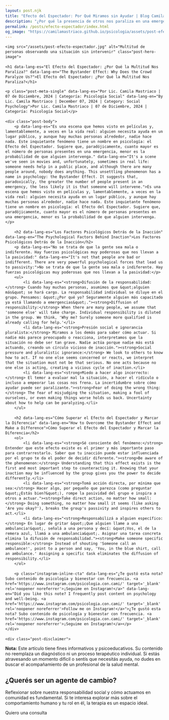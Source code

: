 ```yaml
---
layout: post.njk
title: "Efecto del Espectador: Por Qué Miramos sin Ayudar | Blog Camila Mastriaco"
description: "¿Por qué la presencia de otros nos paraliza en una emergencia? Descubrí el Efecto del Espectador y cómo la difusión de responsabilidad nos impide actuar."
permalink: /posts/efecto-espectador/index.html
og_image: "https://camilamastriaco.github.io/psicologia/assets/post-efecto-espectador.jpg"
---
```




    <img src="/assets/post-efecto-espectador.jpg" alt="Multitud de personas observando una situación sin intervenir" class="post-hero-image">
    
    <h1 data-lang-es="El Efecto del Espectador: ¿Por Qué la Multitud Nos Paraliza?" data-lang-en="The Bystander Effect: Why Does the Crowd Paralyze Us?">El Efecto del Espectador: ¿Por Qué la Multitud Nos Paraliza?</h1>
<div id="share-buttons-container"></div>

    <p class="post-meta-single" data-lang-es="Por Lic. Camila Mastriaco | 07 de Diciembre, 2024 | Categoría: Psicología Social" data-lang-en="By Lic. Camila Mastriaco | December 07, 2024 | Category: Social Psychology">Por Lic. Camila Mastriaco | 07 de Diciembre, 2024 | Categoría: Psicología Social</p>
    
    <div class="post-body">
        <p data-lang-es="Es una escena que hemos visto en películas y, lamentablemente, a veces en la vida real: alguien necesita ayuda en un lugar público, y aunque hay muchas personas alrededor, nadie hace nada. Este inquietante fenómeno tiene un nombre en psicología: el Efecto del Espectador. Sugiere que, paradójicamente, cuanto mayor es el número de personas presentes en una emergencia, menor es la probabilidad de que alguien intervenga." data-lang-en="It's a scene we've seen in movies and, unfortunately, sometimes in real life: someone needs help in a public place, and although there are many people around, nobody does anything. This unsettling phenomenon has a name in psychology: the Bystander Effect. It suggests that, paradoxically, the greater the number of people present in an emergency, the less likely it is that someone will intervene.">Es una escena que hemos visto en películas y, lamentablemente, a veces en la vida real: alguien necesita ayuda en un lugar público, y aunque hay muchas personas alrededor, nadie hace nada. Este inquietante fenómeno tiene un nombre en psicología: el Efecto del Espectador. Sugiere que, paradójicamente, cuanto mayor es el número de personas presentes en una emergencia, menor es la probabilidad de que alguien intervenga.</p>

        <h2 data-lang-es="Los Factores Psicológicos Detrás de la Inacción" data-lang-en="The Psychological Factors Behind Inaction">Los Factores Psicológicos Detrás de la Inacción</h2>
        <p data-lang-es="No se trata de que la gente sea mala o indiferente. Hay fuerzas psicológicas muy poderosas que nos llevan a la pasividad:" data-lang-en="It's not that people are bad or indifferent. There are very powerful psychological forces that lead us to passivity:">No se trata de que la gente sea mala o indiferente. Hay fuerzas psicológicas muy poderosas que nos llevan a la pasividad:</p>
        <ul>
            <li data-lang-es="<strong>Difusión de la responsabilidad:</strong> Cuando hay muchas personas, asumimos que &quot;alguien más&quot; se hará cargo. La responsabilidad individual se diluye en el grupo. Pensamos: &quot;¿Por qué yo? Seguramente alguien más capacitado ya está llamando a emergencias&quot;."><strong>Diffusion of responsibility:</strong> When there are many people, we assume that 'someone else' will take charge. Individual responsibility is diluted in the group. We think, 'Why me? Surely someone more qualified is already calling for help.'</li>
            <li data-lang-es="<strong>Presión social e ignorancia pluralista:</strong> Miramos a los demás para saber cómo actuar. Si nadie más parece preocupado o reacciona, interpretamos que la situación no debe ser tan grave. Nadie actúa porque nadie más está actuando, creando un círculo vicioso de inacción."><strong>Social pressure and pluralistic ignorance:</strong> We look to others to know how to act. If no one else seems concerned or reacts, we interpret that the situation must not be that serious. No one acts because no one else is acting, creating a vicious cycle of inaction.</li>
            <li data-lang-es="<strong>Miedo a hacer algo incorrecto:</strong> El temor a evaluar mal la situación, a hacer el ridículo o incluso a empeorar las cosas nos frena. La incertidumbre sobre cómo ayudar puede ser paralizante."><strong>Fear of doing the wrong thing:</strong> The fear of misjudging the situation, making a fool of ourselves, or even making things worse holds us back. Uncertainty about how to help can be paralyzing.</li>
        </ul>

        <h2 data-lang-es="Cómo Superar el Efecto del Espectador y Marcar la Diferencia" data-lang-en="How to Overcome the Bystander Effect and Make a Difference">Cómo Superar el Efecto del Espectador y Marcar la Diferencia</h2>
        <ol>
            <li data-lang-es="<strong>Sé consciente del fenómeno:</strong> Entender que este efecto existe es el primer y más importante paso para contrarrestarlo. Saber que tu inacción puede estar influenciada por el grupo te da el poder de decidir diferente."><strong>Be aware of the phenomenon:</strong> Understanding that this effect exists is the first and most important step to counteracting it. Knowing that your inaction may be influenced by the group gives you the power to decide differently.</li>
            <li data-lang-es="<strong>Tomá acción directa, por mínima que sea:</strong> Hacer algo, por pequeño que parezca (como preguntar &quot;¿Estás bien?&quot;), rompe la pasividad del grupo e inspira a otros a actuar."><strong>Take direct action, no matter how small:</strong> Doing something, no matter how small it seems (like asking 'Are you okay?'), breaks the group's passivity and inspires others to act.</li>
            <li data-lang-es="<strong>Responsabilizá a alguien específico:</strong> En lugar de gritar &quot;¡Que alguien llame a una ambulancia!&quot;, señalá a una persona y decí: &quot;Vos, el de la remera azul, llamá a una ambulancia&quot;. Asignar una tarea concreta elimina la difusión de responsabilidad."><strong>Make someone specific responsible:</strong> Instead of shouting 'Someone call an ambulance!', point to a person and say, 'You, in the blue shirt, call an ambulance.' Assigning a specific task eliminates the diffusion of responsibility.</li>
        </ol>
        
        <p class="instagram-inline-cta" data-lang-es="¿Te gustó esta nota? Subo contenido de psicología y bienestar con frecuencia. <a href='https://www.instagram.com/psicologia.con.cami/' target='_blank' rel='noopener noreferrer'>¡Seguime en Instagram!</a>" data-lang-en="Did you like this note? I frequently post content on psychology and well-being. <a href='https://www.instagram.com/psicologia.con.cami/' target='_blank' rel='noopener noreferrer'>Follow me on Instagram!</a>">¿Te gustó esta nota? Subo contenido de psicología y bienestar con frecuencia. <a href='https://www.instagram.com/psicologia.con.cami/' target='_blank' rel='noopener noreferrer'>¡Seguime en Instagram!</a></p>
    </div>
    
    <div class="post-disclaimer">
<p data-lang-es="<strong>Nota:</strong> Este artículo tiene fines informativos y psicoeducativos. Su contenido no reemplaza un diagnóstico ni un proceso terapéutico individual. Si estás atravesando un momento difícil o sentís que necesitás ayuda, no dudes en buscar el acompañamiento de un profesional de la salud mental." data-lang-en="<strong>Disclaimer:</strong> This article is for informational and psychoeducational purposes only. It is not a substitute for a professional diagnosis or an individual therapeutic process. If you are going through a difficult time or feel you need help, do not hesitate to seek support from a mental health professional.">
<strong>Nota:</strong> Este artículo tiene fines informativos y psicoeducativos. Su contenido no reemplaza un diagnóstico ni un proceso terapéutico individual. Si estás atravesando un momento difícil o sentís que necesitás ayuda, no dudes en buscar el acompañamiento de un profesional de la salud mental.
</p>
</div>

<section id="cta-post" class="animate-on-scroll">
        <h2 data-lang-es="¿Querés ser un agente de cambio?" data-lang-en="Do you want to be an agent of change?">¿Querés ser un agente de cambio?</h2>
        <p data-lang-es="Reflexionar sobre nuestra responsabilidad social y cómo actuamos en comunidad es fundamental. Si te interesa explorar más sobre el comportamiento humano y tu rol en él, la terapia es un espacio ideal." data-lang-en="Reflecting on our social responsibility and how we act in a community is fundamental. If you are interested in exploring more about human behavior and your role in it, therapy is an ideal space.">Reflexionar sobre nuestra responsabilidad social y cómo actuamos en comunidad es fundamental. Si te interesa explorar más sobre el comportamiento humano y tu rol en él, la terapia es un espacio ideal.</p>
        <a 
            class="btn whatsapp-trigger" 
            data-location="post_espectador_cta" 
            target="_blank" 
            rel="noopener noreferrer" 
            data-lang-es="Quiero una consulta" 
            data-lang-en="I want a consultation" 
            data-whatsapp-es="Hola Camila, leí tu nota sobre el Efecto del Espectador y me gustaría conversar más sobre estos temas en las sesiones." 
            data-whatsapp-en="Hi Camila, I read your note about the Bystander Effect and I would like to discuss these topics more in the sessions." 
        >Quiero una consulta</a>
    </section>
